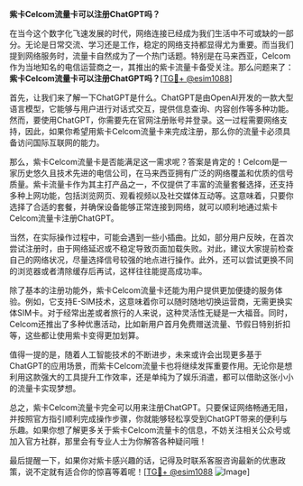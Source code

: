 **紫卡Celcom流量卡可以注册ChatGPT吗？**

在当今这个数字化飞速发展的时代，网络连接已经成为我们生活中不可或缺的一部分。无论是日常交流、学习还是工作，稳定的网络支持都显得尤为重要。而当我们提到网络服务时，流量卡自然成为了一个热门话题。特别是在马来西亚，Celcom作为当地知名的电信运营商之一，其推出的紫卡流量卡备受关注。那么问题来了：**紫卡Celcom流量卡可以注册ChatGPT吗？**[[TG💪+ @esim1088](https://t.me/s/esim1088)]

首先，让我们来了解一下ChatGPT是什么。ChatGPT是由OpenAI开发的一款大型语言模型，它能够与用户进行对话式交互，提供信息查询、内容创作等多种功能。然而，要使用ChatGPT，你需要先在官网注册账号并登录。这一过程需要网络支持，因此，如果你希望用紫卡Celcom流量卡来完成注册，那么你的流量卡必须具备访问国际互联网的能力。

那么，紫卡Celcom流量卡是否能满足这一需求呢？答案是肯定的！Celcom是一家历史悠久且技术先进的电信公司，在马来西亚拥有广泛的网络覆盖和优质的信号质量。紫卡流量卡作为其主打产品之一，不仅提供了丰富的流量套餐选择，还支持多种上网功能，包括浏览网页、观看视频以及社交媒体互动等。这意味着，只要你选择了合适的套餐，并确保设备能够正常连接到网络，就可以顺利地通过紫卡Celcom流量卡注册ChatGPT。

当然，在实际操作过程中，可能会遇到一些小插曲。比如，部分用户反映，在首次尝试注册时，由于网络延迟或不稳定导致页面加载失败。对此，建议大家提前检查自己的网络状况，尽量选择信号较强的地点进行操作。此外，还可以尝试更换不同的浏览器或者清除缓存后再试，这样往往能提高成功率。

除了基本的注册功能外，紫卡Celcom流量卡还能为用户提供更加便捷的服务体验。例如，它支持E-SIM技术，这意味着你可以随时随地切换运营商，无需更换实体SIM卡。对于经常出差或者旅行的人来说，这种灵活性无疑是一大福音。同时，Celcom还推出了多种优惠活动，比如新用户首月免费赠送流量、节假日特别折扣等，这些都让使用紫卡变得更加划算。

值得一提的是，随着人工智能技术的不断进步，未来或许会出现更多基于ChatGPT的应用场景，而紫卡Celcom流量卡也将继续发挥重要作用。无论你是想利用这款强大的工具提升工作效率，还是单纯为了娱乐消遣，都可以借助这张小小的流量卡实现梦想。

总之，紫卡Celcom流量卡完全可以用来注册ChatGPT。只要保证网络畅通无阻，并按照官方指引顺利完成操作步骤，你就能够轻松享受到ChatGPT带来的便利与乐趣。如果你想了解更多关于紫卡Celcom流量卡的信息，不妨关注相关公众号或加入官方社群，那里会有专业人士为你解答各种疑问哦！

最后提醒一下，如果你对紫卡感兴趣的话，记得及时联系客服咨询最新的优惠政策，说不定就有适合你的惊喜等着呢！[[TG💪+ @esim1088](https://t.me/s/esim1088) ![Image](https://i.postimg.cc/4NQfJmqS/Snipaste-2025-05-13-00-14-12.png)]